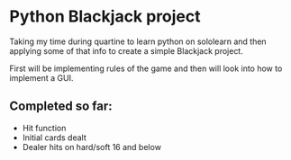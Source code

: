 # Python Blackjack project

Taking my time during quartine to learn python on sololearn and then applying some of that info to create a simple Blackjack project.

First will be implementing rules of the game and then will look into how to implement a GUI.

## Completed so far:
- Hit function
- Initial cards dealt
- Dealer hits on hard/soft 16 and below
